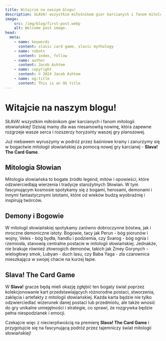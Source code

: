 ```yaml
---
title: Witajcie na naszym blogu!
description: SŁAVA! wszystkim miłośnikom gier karcianych i fanom mitologii słowiańskiej!
image:
    src: /img/blog/first-post.webp
    alt: Welcome post image.
head:
  meta:
    - name: keywords
      content: slavic card game, slavic mythology
    - name: robots
      content: index, follow
    - name: author
      content: Jacob Ashtem
    - name: copyright
      content: © 2024 Jacob Ashtem
    - name: og:title
      content: This is an OG title
---
```

# Witajcie na naszym blogu!

SŁAVA! wszystkim miłośnikom gier karcianych i fanom mitologii słowiańskiej! Dzisiaj mamy dla was niesamowitą nowinę, która zapewne rozgrzeje wasze serca i rozszerzy horyzonty waszej gry planszowej.

Już niebawem wyruszymy w podróż przez baśniowe krainy i zanurzymy się w bogactwie mitologii słowiańskiej za pomocą nowej gry karcianej - **Slava! The Card Game**.

## Mitologia Słowian

Mitologia słowiańska to bogate źródło legend, mitów i opowieści, które odzwierciedlają wierzenia i tradycje starożytnych Słowian. W tym fascynującym kosmosie spotykamy się z bogami, herosami, demonami i innymi fantastycznymi istotami, które od wieków budzą wyobraźnię i inspirują twórców.

## Demony i Bogowie

W mitologii słowiańskiej spotykamy zarówno dobroczynne bóstwa, jak i mroczne demoniczne istoty. Bogowie, tacy jak Perun - bóg piorunów i wojny, Veles - bóg bydła, handlu i podziemia, czy Svarog - bóg ognia i rzemiosła, stanowią centralne postacie w mitologii słowiańskiej. Jednakże, nie brakuje również złowrogich demonów, takich jak Zmey Gorynych - wielogłowy smok, Lubyan - duch lasu, czy Baba Yaga - zła czarownica mieszkająca w swojej chacie na kurzej łapie.

## Slava! The Card Game

W **Slava!** gracze będą mieli okazję zgłębić ten bogaty świat poprzez kolekcjonowanie kart przedstawiających różnorodne postaci, stworzenia, zaklęcia i artefakty z mitologii słowiańskiej. Każda karta będzie nie tylko odzwierciedlać wizerunek danej postaci lub przedmiotu, ale także wnosić do gry unikalne umiejętności i strategie, co sprawi, że rozgrywka będzie pełna niespodzianek i emocji.

Czekajcie więc z niecierpliwością na premierę **Slava! The Card Game** i przygotujcie się na fascynującą podróż przez tajemniczy świat mitologii słowiańskiej!


